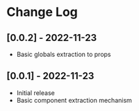 # Change Log

## [0.0.2] - 2022-11-23

- Basic globals extraction to props

## [0.0.1] - 2022-11-23

- Initial release
- Basic component extraction mechanism
